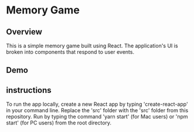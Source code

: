 # Memory Game

## Overview

This is a simple memory game built using React. The application's UI is broken into components that respond to user events.

## Demo

## instructions

To run the app locally, create a new React app by typing 'create-react-app' in your command line. Replace the 'src' folder with the 'src' folder from this repository. Run by typing the command 'yarn start' (for Mac users) or 'npm start' (for PC users) from the root directory.
